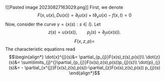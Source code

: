 ![[Pasted image 20230827163029.png]]
First, we denote 
$$F(x,u(x),Du(x))=\partial_{t}u(x)+t \partial_{x}u(x) -f(x,t)=0$$
Now, consider the curve $\gamma =\{x(s): s \in I\}$. Let
$$z(s)=u(x(s)),\qquad p_{j}(s)=\partial_{j}u(x(s)).$$
$$F(x,z,p)=$$
The characteristic equations read
$$\begin{align*}
\dot{x}^{j}(s)&= \partial_{p_{j}}F(x(s),z(s),p(s))\\
	\dot{z}(s)&= \sum\limits_{j}^{}\partial_{p_{j}}F(x(s),z(s),p(s))p_{j}(s)\\
			\dot{p}_{j}(s)&= - \partial_{x^{j}}F(x(s),z(s),p(s))-\partial_{z}F(x(s),z(s),p(s)) p_{j}(s)
\end{align*}$$

